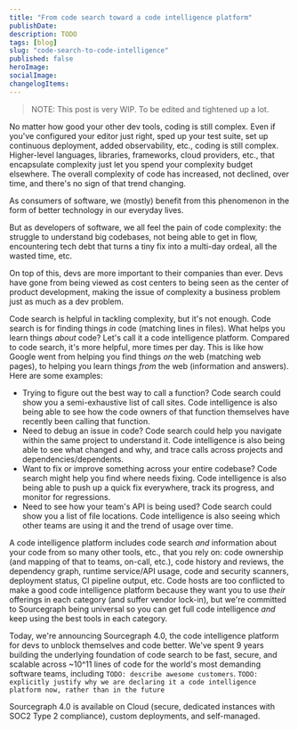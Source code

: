 ```yaml
---
title: "From code search toward a code intelligence platform"
publishDate: 
description: TODO
tags: [blog]
slug: "code-search-to-code-intelligence"
published: false
heroImage: 
socialImage: 
changelogItems:
---
```


> NOTE: This post is very WIP. To be edited and tightened up a lot.

No matter how good your other dev tools, coding is still complex. Even if you've configured your editor just right, sped up your test suite, set up continuous deployment, added observability, etc., coding is still complex. Higher-level languages, libraries, frameworks, cloud providers, etc., that encapsulate complexity just let you spend your complexity budget elsewhere. The overall complexity of code has increased, not declined, over time, and there's no sign of that trend changing.

As consumers of software, we (mostly) benefit from this phenomenon in the form of better technology in our everyday lives.

But as developers of software, we all feel the pain of code complexity: the struggle to understand big codebases, not being able to get in flow, encountering tech debt that turns a tiny fix into a multi-day ordeal, all the wasted time, etc. 

On top of this, devs are more important to their companies than ever. Devs have gone from being viewed as cost centers to being seen as the center of product development, making the issue of complexity a business problem just as much as a dev problem.

Code search is helpful in tackling complexity, but it's not enough. Code search is for finding things *in* code (matching lines in files). What helps you learn things *about* code? Let's call it a code intelligence platform. Compared to code search, it's more helpful, more times per day. This is like how Google went from helping you find things *on* the web (matching web pages), to helping you learn things *from* the web (information and answers). Here are some examples:

- Trying to figure out the best way to call a function? Code search could show you a semi-exhaustive list of call sites. Code intelligence is also being able to see how the code owners of that function themselves have recently been calling that function.
- Need to debug an issue in code? Code search could help you navigate within the same project to understand it. Code intelligence is also being able to see what changed and why, and trace calls across projects and dependencies/dependents.
- Want to fix or improve something across your entire codebase? Code search might help you find where needs fixing. Code intelligence is also being able to push up a quick fix everywhere, track its progress, and monitor for regressions.
- Need to see how your team's API is being used? Code search could show you a list of file locations. Code intelligence is also seeing which other teams are using it and the trend of usage over time.

A code intelligence platform includes code search *and* information about your code from so many other tools, etc., that you rely on: code ownership (and mapping of that to teams, on-call, etc.), code history and reviews, the dependency graph, runtime service/API usage, code and security scanners, deployment status, CI pipeline output, etc. Code hosts are too conflicted to make a good code intelligence platform because they want you to use *their* offerings in each category (and suffer vendor lock-in), but we're committed to Sourcegraph being universal so you can get full code intelligence *and* keep using the best tools in each category.

Today, we're announcing Sourcegraph 4.0, the code intelligence platform for devs to unblock themselves and code better. We've spent 9 years building the underlying foundation of code search to be fast, secure, and scalable across ~10^11 lines of code for the world's most demanding software teams, including `TODO: describe awesome customers`. `TODO: explicitly justify why we are declaring it a code intelligence platform now, rather than in the future`

Sourcegraph 4.0 is available on Cloud (secure, dedicated instances with SOC2 Type 2 compliance), custom deployments, and self-managed.

